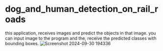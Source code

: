 # dog_and_human_detection_on_rail_roads
this application, receives images and predict the objects in that image.
you can input image to the program and the, receive the predicted classes with bounding boxes.
![Screenshot 2024-09-30 194336](https://github.com/user-attachments/assets/b49e3138-49a2-404e-a89d-3aac36e1f741)


